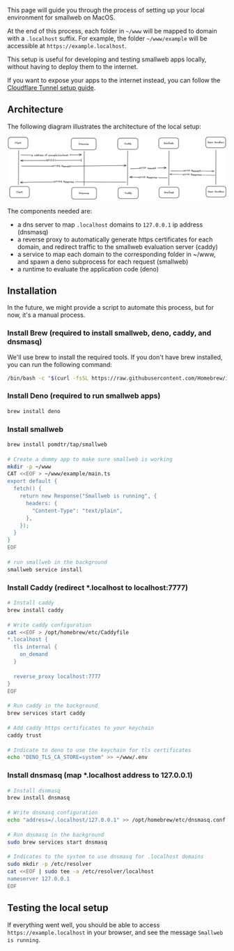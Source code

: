 This page will guide you through the process of setting up your local environment for smallweb on MacOS.

At the end of this process, each folder in `~/www` will be mapped to domain with a `.localhost` suffix. For example, the folder `~/www/example` will be accessible at `https://example.localhost`.

This setup is useful for developing and testing smallweb apps locally, without having to deploy them to the internet.

If you want to expose your apps to the internet instead, you can follow the [Cloudflare Tunnel setup guide](../cloudflare/tunnel.md).

## Architecture

The following diagram illustrates the architecture of the local setup:

![Localhost architecture](./architecture.excalidraw.png)

The components needed are:

- a dns server to map `.localhost` domains to `127.0.0.1` ip address (dnsmasq)
- a reverse proxy to automatically generate https certificates for each domain, and redirect traffic to the smallweb evaluation server (caddy)
- a service to map each domain to the corresponding folder in ~/www, and spawn a deno subprocess for each request (smallweb)
- a runtime to evaluate the application code (deno)

## Installation

In the future, we might provide a script to automate this process, but for now, it's a manual process.

### Install Brew (required to install smallweb, deno, caddy, and dnsmasq)

We'll use brew to install the required tools. If you don't have brew installed, you can run the following command:

```sh
/bin/bash -c "$(curl -fsSL https://raw.githubusercontent.com/Homebrew/install/HEAD/install.sh)"
```

### Install Deno (required to run smallweb apps)

```sh
brew install deno
```

### Install smallweb

```sh
brew install pomdtr/tap/smallweb

# Create a dummy app to make sure smallweb is working
mkdir -p ~/www
CAT <<EOF > ~/www/example/main.ts
export default {
  fetch() {
    return new Response("Smallweb is running", {
      headers: {
        "Content-Type": "text/plain",
      },
    });
  }
}
EOF

# run smallweb in the background
smallweb service install
```

### Install Caddy (redirect *.localhost to localhost:7777)

```sh
# Install caddy
brew install caddy

# Write caddy configuration
cat <<EOF > /opt/homebrew/etc/Caddyfile
*.localhost {
  tls internal {
    on_demand
  }

  reverse_proxy localhost:7777
}
EOF

# Run caddy in the background
brew services start caddy

# Add caddy https certificates to your keychain
caddy trust

# Indicate to deno to use the keychain for tls certificates
echo "DENO_TLS_CA_STORE=system" >> ~/www/.env
```

### Install dnsmasq (map *.localhost address to 127.0.0.1)

```sh
# Install dsnmasq
brew install dnsmasq

# Write dnsmasq configuration
echo "address=/.localhost/127.0.0.1" >> /opt/homebrew/etc/dnsmasq.conf

# Run dnsmasq in the background
sudo brew services start dnsmasq

# Indicates to the system to use dnsmasq for .localhost domains
sudo mkdir -p /etc/resolver
cat <<EOF | sudo tee -a /etc/resolver/localhost
nameserver 127.0.0.1
EOF
```

## Testing the local setup

If everything went well, you should be able to access `https://example.localhost` in your browser, and see the message `Smallweb is running`.
